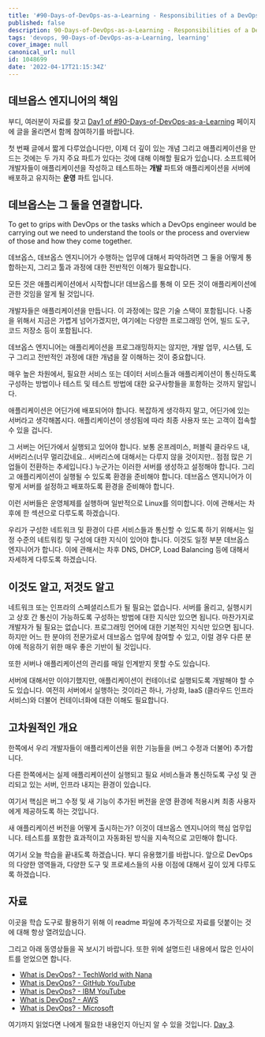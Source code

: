 ```yaml
---
title: '#90-Days-of-DevOps-as-a-Learning - Responsibilities of a DevOps Engineer - Day 2'
published: false
description: 90-Days-of-DevOps-as-a-Learning - Responsibilities of a DevOps Engineer
tags: 'devops, 90-Days-of-DevOps-as-a-Learning, learning'
cover_image: null
canonical_url: null
id: 1048699
date: '2022-04-17T21:15:34Z'
---
```


## 데브옵스 엔지니어의 책임

부디, 여러분이 자료를 찾고 [Day1 of #90-Days-of-DevOps-as-a-Learning](day01.md) 페이지에 글을 올리면서 함께 참여하기를 바랍니다.

첫 번째 글에서 짧게 다루었습니다만, 이제 더 깊이 있는 개념 그리고 애플리케이션을 만드는 것에는 두 가지 주요 파트가 있다는 것에 대해 이해할 필요가 있습니다. 소프트웨어 개발자들이 애플리케이션을 작성하고 테스트하는 **개발** 파트와 애플리케이션을 서버에 배포하고 유지하는 **운영** 파트 입니다.

## 데브옵스는 그 둘을 연결합니다.

To get to grips with DevOps or the tasks which a DevOps engineer would be carrying out we need to understand the tools or the process and overview of those and how they come together.

데브옵스, 데브옵스 엔지니어가 수행하는 업무에 대해서 파악하려면 그 둘을 어떻게 통합하는지, 그리고 툴과 과정에 대한 전반적인 이해가 필요합니다.

모든 것은 애플리케이션에서 시작합니다! 데브옵스를 통해 이 모든 것이 애플리케이션에 관한 것임을 알게 될 것입니다.

개발자들은 애플리케이션을 만듭니다. 이 과정에는 많은 기술 스택이 포함됩니다. 나중을 위해서 지금은 가볍게 넘어가겠지만, 여기에는 다양한 프로그래밍 언어, 빌드 도구, 코드 저장소 등이 포함됩니다.

데브옵스 엔지니어는 애플리케이션을 프로그래밍하지는 않지만, 개발 업무, 시스템, 도구 그리고 전반적인 과정에 대한 개념을 잘 이해하는 것이 중요합니다.

매우 높은 차원에서, 필요한 서비스 또는 데이터 서비스들과 애플리케이션이 통신하도록 구성하는 방법이나 테스트 및 테스트 방법에 대한 요구사항들을 포함하는 것까지 말입니다.

애플리케이션은 어딘가에 배포되어야 합니다. 복잡하게 생각하지 말고, 어딘가에 있는 서버라고 생각해봅시다. 애플리케이션이 생성됨에 따라 최종 사용자 또는 고객이 접속할 수 있을 겁니다.

그 서버는 어딘가에서 실행되고 있어야 합니다. 보통 온프레미스, 퍼블릭 클라우드 내, 서버리스(너무 멀리갔네요.. 서버리스에 대해서는 다루지 않을 것이지만.. 점점 많은 기업들이 전환하는 추세입니다.) 누군가는 이러한 서버를 생성하고 설정해야 합니다. 그리고 애플리케이션이 실행될 수 있도록 환경을 준비해야 합니다. 데브옵스 엔지니어가 이렇게 서버를 설정하고 배포하도록 환경을 준비해야 합니다.

이런 서버들은 운영체제를 실행하며 일반적으로 Linux를 의미합니다. 이에 관해서는 차후에 한 섹션으로 다루도록 하겠습니다.

우리가 구성한 네트워크 및 환경이 다른 서비스들과 통신할 수 있도록 하기 위해서는 일정 수준의 네트워킹 및 구성에 대한 지식이 있어야 합니다. 이것도 일정 부분 데브옵스 엔지니어가 합니다. 이에 관해서는 차후 DNS, DHCP, Load Balancing 등에 대해서 자세하게 다루도록 하겠습니다.

## 이것도 알고, 저것도 알고

네트워크 또는 인프라의 스페셜리스트가 될 필요는 없습니다. 서버를 올리고, 실행시키고 상호 간 통신이 가능하도록 구성하는 방법에 대한 지식만 있으면 됩니다. 마찬가지로 개발자가 될 필요는 없습니다. 프로그래밍 언어에 대한 기본적인 지식만 있으면 됩니다. 하지만 어느 한 분야의 전문가로서 데브옵스 업무에 참여할 수 있고, 이럴 경우 다른 분야에 적응하기 위한 매우 좋은 기반이 될 것입니다.

또한 서버나 애플리케이션의 관리를 매일 인계받지 못할 수도 있습니다.

서버에 대해서만 이야기했지만, 애플리케이션이 컨테이너로 실행되도록 개발해야 할 수도 있습니다. 여전히 서버에서 실행하는 것이라곤 하나, 가상화, IaaS (클라우드 인프라 서비스)와 더불어 컨테이너화에 대한 이해도 필요합니다.

## 고차원적인 개요

한쪽에서 우리 개발자들이 애플리케이션을 위한 기능들을 (버그 수정과 더불어) 추가합니다.

다른 한쪽에서는 실제 애플리케이션이 실행되고 필요 서비스들과 통신하도록 구성 및 관리되고 있는 서버, 인프라 내지는 환경이 있습니다.

여기서 핵심은 버그 수정 및 새 기능이 추가된 버전을 운영 환경에 적용시켜 최종 사용자에게 제공하도록 하는 것입니다.

새 애플리케이션 버전을 어떻게 출시하는가? 이것이 데브옵스 엔지니어의 핵심 업무입니다. 테스트를 포함한 효과적이고 자동화된 방식을 지속적으로 고민해야 합니다.

여기서 오늘 학습을 끝내도록 하겠습니다. 부디 유용했기를 바랍니다. 앞으로 DevOps의 다양한 영역들과, 다양한 도구 및 프로세스들의 사용 이점에 대해서 깊이 있게 다루도록 하겠습니다.

## 자료

이곳을 학습 도구로 활용하기 위해 이 readme 파일에 추가적으로 자료를 덧붙이는 것에 대해 항상 열려있습니다.

그리고 아래 동영상들을 꼭 보시기 바랍니다. 또한 위에 설명드린 내용에서 많은 인사이트를 얻었으면 합니다.

- [What is DevOps? - TechWorld with Nana](https://www.youtube.com/watch?v=0yWAtQ6wYNM)
- [What is DevOps? - GitHub YouTube](https://www.youtube.com/watch?v=kBV8gPVZNEE)
- [What is DevOps? - IBM YouTube](https://www.youtube.com/watch?v=UbtB4sMaaNM)
- [What is DevOps? - AWS](https://aws.amazon.com/devops/what-is-devops/)
- [What is DevOps? - Microsoft](https://docs.microsoft.com/en-us/devops/what-is-devops)

여기까지 읽었다면 나에게 필요한 내용인지 아닌지 알 수 있을 것입니다. [Day 3](day03.md).
